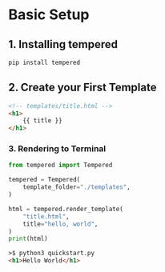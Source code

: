 # Basic Setup

## 1. Installing tempered

```bash
pip install tempered
```

## 2. Create your First Template

```html
<!-- templates/title.html -->
<h1>
    {{ title }}
</h1>
```

### 3. Rendering to Terminal

```python
from tempered import Tempered

tempered = Tempered(
    template_folder="./templates",
)

html = tempered.render_template(
    "title.html",
    title="hello, world",
)
print(html)
```

```html
>$ python3 quickstart.py
<h1>Hello World</h1>
```
